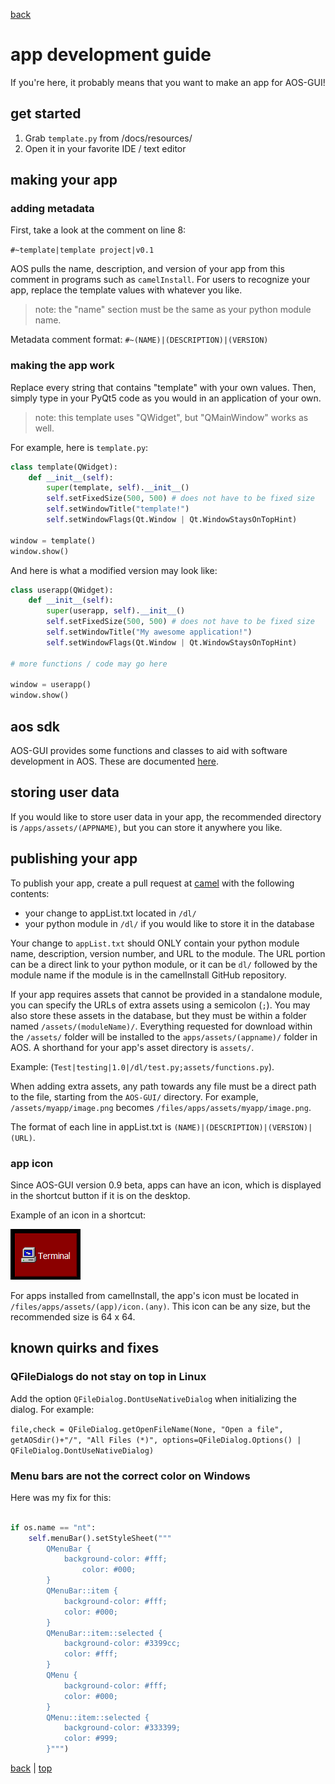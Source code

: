 <a href="docs/help.md">back</a>
# app development guide

If you're here, it probably means that you want to make an app for AOS-GUI!

## get started

1. Grab `template.py` from /docs/resources/
2. Open it in your favorite IDE / text editor

## making your app

### adding metadata

First, take a look at the comment on line 8:

`#~template|template project|v0.1`

AOS pulls the name, description, and version of your app from this comment in programs such as `camelInstall`. For users to recognize your app, replace the template values with whatever you like. 

> note: the "name" section must be the same as your python module name.

Metadata comment format:
`#~(NAME)|(DESCRIPTION)|(VERSION)`

### making the app work

Replace every string that contains "template" with your own values. Then, simply type in your PyQt5 code as you would in an application of your own.

> note: this template uses "QWidget", but "QMainWindow" works as well.

For example, here is `template.py`:

```python
class template(QWidget):
    def __init__(self):
        super(template, self).__init__()
        self.setFixedSize(500, 500) # does not have to be fixed size
        self.setWindowTitle("template!")
        self.setWindowFlags(Qt.Window | Qt.WindowStaysOnTopHint)

window = template()
window.show()
```
And here is what a modified version may look like:
```python
class userapp(QWidget):
    def __init__(self):
        super(userapp, self).__init__()
        self.setFixedSize(500, 500) # does not have to be fixed size
        self.setWindowTitle("My awesome application!")
        self.setWindowFlags(Qt.Window | Qt.WindowStaysOnTopHint)

# more functions / code may go here

window = userapp()
window.show()
```

## aos sdk
AOS-GUI provides some functions and classes to aid with software development in AOS. These are documented [here]("/docs/sdk.md").

## storing user data
If you would like to store user data in your app, the recommended directory is `/apps/assets/(APPNAME)`, but you can store it anywhere you like.

## publishing your app

To publish your app, create a pull request at [camel](https://github.com/nanobot567/camel) with the following contents:

- your change to appList.txt located in `/dl/`
- your python module in `/dl/` if you would like to store it in the database

Your change to `appList.txt` should ONLY contain your python module name, description, version number, and URL to the module. The URL portion can be a direct link to your python module, or it can be `dl/` followed by the module name if the module is in the camelInstall GitHub repository.

If your app requires assets that cannot be provided in a standalone module, you can specify the URLs of extra assets using a semicolon (`;`). You may also store these assets in the database, but they must be within a folder named `/assets/(moduleName)/`. Everything requested for download within the `/assets/` folder will be installed to the `apps/assets/(appname)/` folder in AOS. A shorthand for your app's asset directory is `assets/`.

Example: (`Test|testing|1.0|/dl/test.py;assets/functions.py`).

When adding extra assets, any path towards any file must be a direct path to the file, starting from the `AOS-GUI/` directory. For example, `/assets/myapp/image.png` becomes `/files/apps/assets/myapp/image.png`.

The format of each line in appList.txt is `(NAME)|(DESCRIPTION)|(VERSION)|(URL)`.

### app icon

Since AOS-GUI version 0.9 beta, apps can have an icon, which is displayed in the shortcut button if it is on the desktop.

Example of an icon in a shortcut:

<img src="docs/resources/images/icon-example.png"></img>

For apps installed from camelInstall, the app's icon must be located in `/files/apps/assets/(app)/icon.(any)`. This icon can be any size, but the recommended size is 64 x 64.

## known quirks and fixes

### QFileDialogs do not stay on top in Linux

Add the option `QFileDialog.DontUseNativeDialog` when initializing the dialog. For example:

`file,check = QFileDialog.getOpenFileName(None, "Open a file", getAOSdir()+"/", "All Files (*)", options=QFileDialog.Options() | QFileDialog.DontUseNativeDialog)`

### Menu bars are not the correct color on Windows

Here was my fix for this:

```python

if os.name == "nt":
    self.menuBar().setStyleSheet("""
        QMenuBar {
            background-color: #fff;
                color: #000;
        }
        QMenuBar::item {
            background-color: #fff;
            color: #000;
        }
        QMenuBar::item::selected {
            background-color: #3399cc;
            color: #fff;
        }
        QMenu {
            background-color: #fff;
            color: #000;
        }
        QMenu::item::selected {
            background-color: #333399;
            color: #999;
        }""")

```

<a href="docs/help.md">back</a> | <a href="#app-development-guide">top</a>
